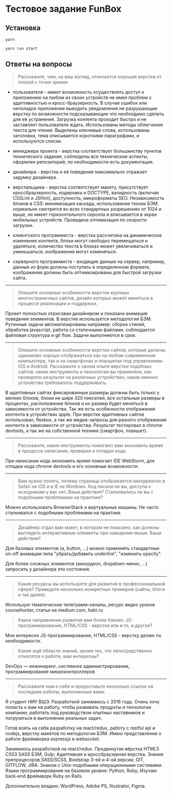 # Тестовое задание FunBox

## Установка

    yarn
    
    yarn run start

## Ответы на вопросы

> Расскажите, чем, на ваш взгляд, отличается хорошая верстка от плохой с точки зрения

-   пользователя - имеет возможность осуществлять доступ к приложению на любом из своих устройств не имея проблем с адаптивностью и кросс-браузерность. В случае ошибок или неполадок приложение выводить уведомления не разрушающие верстку по возможности подсказывающие что необходимо сделать для её устранения. Загрузка контента проходит быстро и не заставляет пользователя ждать. Использованы методы облегчения текста для чтения. Выделены ключевые слова, использованы заголовки, тема описывается короткими параграфами, и используются списки.

-   менеджера проекта - верстка соответствует большинству пунктов технического задания, соблюдены все технические аспекты, оформлен репозиторий, по необходимости есть документация.

-   дизайнера - верстка и её поведение максимально отражает задумку дизайнера.

-   верстальщика - верстка соответствует макету, присутствует кроссбраузерность, кодировка и DOCTYPE, валидность (включая CSSLint и JSHint), доступность, микроформаты SEO. Независимость блоков в CSS: минимизация каскада, использование техник БЭМ. нормально смотрится во всех стандартных разрешениях от 1024 и выше, не имеет горизонтального скролла и вписывается в экран мобильных устройств. Проведена оптимизация по скорости загрузки.

-   клиентского программиста - верстка рассчитана на динамическое изменение контента, блоки могут свободно перемещаться и удаляться, количество текста в блоках может увеличиваться и уменьшаться, изображения могут изменяться.

-   серверного программиста - входящие данные на сервер, например, данные из форм должны поступать в определенном формате, изображения должны быть оптимизированы для быстрой загрузки сайта.

* * *

> Опишите основные особенности верстки крупных многостраничных сайтов, дизайн которых может меняться в процессе реализации и поддержки.

Проект полностью отрисован дизайнером и показана анимация поведения элементов. В верстке используется методология БЭМ. Рутинные задачи автоматизированы например: сборка стилей, обработка javascript, работа со статичными файлами. соблюдается файловая структура и git flow. Задачи выполняются в срок. 

* * *

> Опишите основные особенности верстки сайтов, которые должны одинаково хорошо отображаться как на любом современном компьютере, так и на смартфонах и планшетах под управлением iOS и Android. Расскажите о своем опыте верстки подобных сайтов: какие инструменты и технологии вы применяли, как проверяли результат на различных устройствах, какие именно устройства требовалось поддерживать.

В адаптивных сайтах фиксированные размеры должны быть только у мелких блоков, блоки не шире 320 пикселей, все остальные размеры в процентах, расположение блоков и их размер будет меняться в зависимости от устройства. Так же есть особенности отображения контента в устройствах apple. При верстке адаптивных сайтов использовал, flexbox, а так же медиа-запросы для разного отображения контента в зависимости от устройства. Результат тестировал в chrome devtools, а так же на собственной технике (смартфон, планшет).

* * *

> Расскажите, какие инструменты помогают вам экономить время в процессе написания, проверки и отладки кода.

При написании кода экономить время помогает IDE WebStorm, для отладки кода chrome devtools и его основные возможности.  

* * *

> Вам нужно понять, почему страница отображается некорректно в Safari на iOS и в IE на Windows. Код писали не вы, доступа к исходникам у вас нет. Ваши действия? Сталкивались ли вы с подобными проблемами на практике?

Можно использовать BrowserStack и виртуальные машины. Не часто сталкивался с подобными проблемами на практике.

* * *

> Дизайнер отдал вам макет, в котором не показано, как должны выглядеть интерактивные элементы при наведении мыши. Ваши действия?

Для базовых элементов (a, button, ...) можно применять стандартные on-off анимации типа "убрать/добавить underline", "изменить opacity".

Для более сложных элементов (аккордеон, dropdown-меню, ...) запросить у дизайнера эти состояния.

* * *

> Какие ресурсы вы используете для развития в профессиональной сфере? Приведите несколько конкретных примеров (сайты, блоги и так далее).

Использую тематические телеграмм-каналы, ресурс видео уроков coursehunter, статьи на medium.com, habr.ru

> Какое направление развития вам более близко: JS-программирование, HTML/CSS - верстка или и то, и другое?

Мне интересно JS-программирование, HTML/CSS - верстку делаю по необходимости.

> Какие ещё области знаний, кроме тех, что непосредственно относятся к работе, вам интересны?

DevOps — инжиниринг, системное администрирование, программирование микроконтроллеров

* * *

> Расскажите нам о себе и предоставьте несколько ссылок на последние работы, выполненные вами.

Я студент НИУ ВШЭ. Разработкой занимаюсь с 2016 года. Очень хочу попасть к вам на работу, чтобы развивать продукты и технологии компании, работать под руководством опытных наставников и погрузиться в выполнение реальных задач.

Готов взять на себя разработку на react/redux, работу с restful api и nodejs, верстку макетов по методологии БЭМ. Имею представление о работе фреймворка expressjs и websocket.

Занимаюсь разработкой на react/redux. Продвинутая вёрстка HTML5 CSS3 SASS БЭМ, Gulp; Адаптивная и кроссбраузерная верстка. Знание препроцесоров SASS/SCSS, Bootstrap 3-ей и 4-ой версии, GIT, GITFLOW, JIRA. Знаком с Unix-подобными операционными системами. Языки программирования на базовом уровне: Python, Ruby; Изучаю back-end фреймворк Ruby on Rails. 

Дополнительно владею: WordPress, Adobe PS, Illustrator, Figma.

